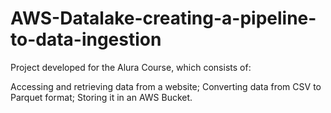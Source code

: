 # AWS-Datalake-creating-a-pipeline-to-data-ingestion

Project developed for the Alura Course, which consists of:

Accessing and retrieving data from a website;
Converting data from CSV to Parquet format;
Storing it in an AWS Bucket.



